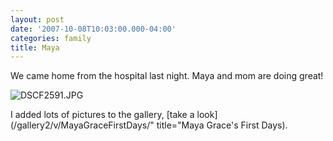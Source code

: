 ```yaml
---
layout: post
date: '2007-10-08T10:03:00.000-04:00'
categories: family
title: Maya
---
```


We came home from the hospital last night. Maya and mom are doing great!

![DSCF2591.JPG](/assets/2007/DSCF2591.JPG)

I added lots of pictures to the gallery, [take a look](/gallery2/v/MayaGraceFirstDays/" title="Maya Grace's First Days).